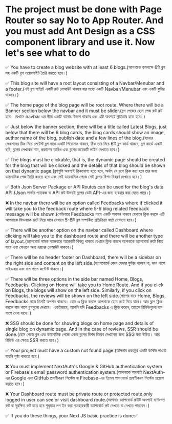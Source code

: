 # The project must be done with Page Router so say No to App Router. And you must add Ant Design as a CSS component library and use it. Now let's see what to do

✅ You have to create a blog website with at least 6 blogs.(আপনাকে কমপক্ষে 6টি ব্লগ সহ একটি ব্লগ ওয়েবসাইট তৈরি করতে হবে।)

✅ This blog site will have a root layout consisting of a Navbar/Menubar and a footer.(এই ব্লগ সাইটে একটি রুট লেআউট থাকবে যার মধ্যে একটি Navbar/Menubar এবং একটি ফুটার থাকবে।)

✅ The home page of the blog page will be root route. Where there will be a Banner section below the navbar and it must be slider.(ব্লগ পেজের হোম পেজ রুট রুট হবে। যেখানে navbar এর নীচে একটি ব্যানার বিভাগ থাকবে এবং এটি অবশ্যই স্লাইডার হতে হবে।)

✅ Just below the banner section, there will be a title called Latest Blogs, just below that there will be 6 blog cards, the blog cards should show an image, author name of the blog, publish date and a few lines of the blog.(ব্যানার সেকশনের ঠিক নিচে লেটেস্ট ব্লগ নামে একটি শিরোনাম থাকবে, ঠিক তার নিচে 6টি ব্লগ কার্ড থাকবে, ব্লগ কার্ডে একটি ছবি, ব্লগের লেখকের নাম, প্রকাশের তারিখ এবং ব্লগের কয়েকটি লাইন দেখাতে হবে।)

✅ The blogs must be clickable, that is, the dynamic page should be created for the blog that will be clicked and the details of that blog should be shown on that dynamic page.(ব্লগগুলি অবশ্যই ক্লিকযোগ্য হতে হবে, অর্থাৎ যে ব্লগে ক্লিক করা হবে তার জন্য ডায়নামিক পেজ তৈরি করতে হবে এবং সেই ডায়নামিক পেজে সেই ব্লগের বিশদ বিবরণ দেখাতে হবে।)

✅ Both Json Server Package or API Routes can be used for the blog's data API.(Json সার্ভার প্যাকেজ বা API রুট উভয়ই ব্লগের ডেটা API-এর জন্য ব্যবহার করা যেতে পারে।)

❌ In the navbar there will be an option called Feedbacks where if clicked it will take you to the feedback route where 5-6 blog related feedback message will be shown.(নেভিবারে Feedbacks নামে একটি অপশন থাকবে যেখানে ক্লিক করলে এটি আপনাকে ফিডব্যাক রুটে নিয়ে যাবে যেখানে 5-6টি ব্লগ সম্পর্কিত প্রতিক্রিয়া বার্তা দেখানো হবে।)

✅ There will be another option on the navbar called Dashboard where clicking will take you to the dashboard route and there will be another type of layout.(ড্যাশবোর্ড নামক ন্যাভবারে আরেকটি বিকল্প থাকবে যেখানে ক্লিক করলে আপনাকে ড্যাশবোর্ড রুটে নিয়ে যাবে এবং সেখানে অন্য ধরনের লেআউট থাকবে।)

✅ There will be no header footer on Dashboard, there will be a sidebar on the right side and content on the left side.(ড্যাশবোর্ডে কোন হেডার ফুটার থাকবে না, ডান পাশে সাইডবার এবং বাম পাশে কন্টেন্ট থাকবে।)

✅ There will be three options in the side bar named Home, Blogs, Feedbacks. Clicking on Home will take you to Home Route. And if you click on Blogs, the blogs will show on the left side. Similarly, if you click on Feedbacks, the reviews will be shown on the left side.(পাশের বারে Home, Blogs, Feedbacks নামে তিনটি অপশন থাকবে। হোম এ ক্লিক করলে আপনাকে হোম রুটে নিয়ে যাবে। আর ব্লগে ক্লিক করলে বাম পাশে ব্লগগুলো দেখাবে। একইভাবে, আপনি যদি Feedbacks এ ক্লিক করেন, তাহলে রিভিউগুলো বাম পাশে দেখা যাবে।)

❌ SSG should be done for showing blogs on home page and details of single blog on dynamic page. And in the case of reviews, SSR should be done.(হোম পেজে ব্লগ এবং ডায়নামিক পেজে একক ব্লগের বিশদ বিবরণ দেখানোর জন্য SSG করা উচিত। আর রিভিউ এর ক্ষেত্রে SSR করতে হবে।)

✅ Your project must have a custom not found page.(আপনার প্রকল্পের একটি কাস্টম পাওয়া যায়নি পৃষ্ঠা থাকতে হবে.)

❌ You must implement NextAuth's Google & GitHub authentication system or Firebase's email password authentication system.(আপনাকে অবশ্যই NextAuth-এর Google এবং GitHub প্রমাণীকরণ সিস্টেম বা Firebase-এর ইমেল পাসওয়ার্ড প্রমাণীকরণ সিস্টেম প্রয়োগ করতে হবে।)

❌ Your Dashboard route must be private route or protected route only logged in user can see or visit dashboard route.(আপনার ড্যাশবোর্ড রুটটি অবশ্যই ব্যক্তিগত রুট বা সুরক্ষিত রুট হতে হবে শুধুমাত্র লগ ইন করা ব্যবহারকারী ড্যাশবোর্ড রুট দেখতে বা দেখতে পারবেন।)

✅ If you do these things, your Next JS basic practice is done✅

